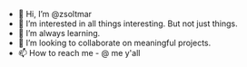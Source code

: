 - 👋 Hi, I’m @zsoltmar
- 👀 I’m interested in all things interesting. But not just things.
- 🌱 I’m always learning.
- 💞️ I’m looking to collaborate on meaningful projects.
- 📫 How to reach me - @ me y'all

<!---
zsoltmar/zsoltmar is a ✨ special ✨ repository because its `README.md` (this file) appears on your GitHub profile.
You can click the Preview link to take a look at your changes.
--->
